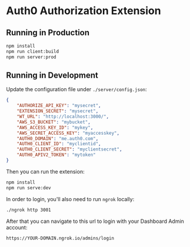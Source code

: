 # Auth0 Authorization Extension

## Running in Production

```bash
npm install
npm run client:build
npm run server:prod
```

## Running in Development

Update the configuration file under `./server/config.json`:

```json
{
	"AUTHORIZE_API_KEY": "mysecret",
	"EXTENSION_SECRET": "mysecret",
	"WT_URL": "http://localhost:3000/",
	"AWS_S3_BUCKET": "mybucket",
	"AWS_ACCESS_KEY_ID": "mykey",
	"AWS_SECRET_ACCESS_KEY": "myaccesskey",
	"AUTH0_DOMAIN": "me.auth0.com",
	"AUTH0_CLIENT_ID": "myclientid",
	"AUTH0_CLIENT_SECRET": "myclientsecret",
	"AUTH0_APIV2_TOKEN": "mytoken"
}
```

Then you can run the extension:

```bash
npm install
npm run serve:dev
```

In order to login, you'll also need to run `ngrok` locally:

```bash
./ngrok http 3001
```

After that you can navigate to this url to login with your Dashboard Admin account:

```
https://YOUR-DOMAIN.ngrok.io/admins/login
```
